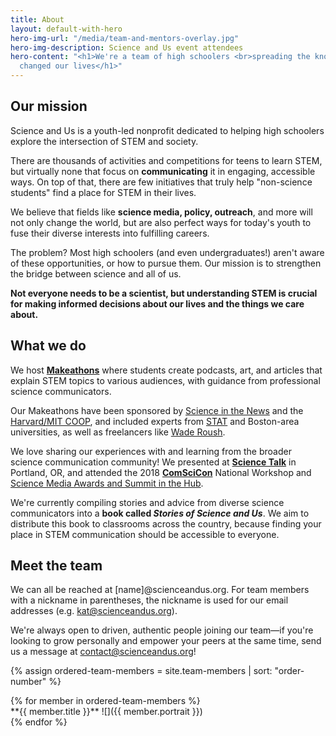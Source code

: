 ```yaml
---
title: About
layout: default-with-hero
hero-img-url: "/media/team-and-mentors-overlay.jpg"
hero-img-description: Science and Us event attendees
hero-content: "<h1>We're a team of high schoolers <br>spreading the knowledge <br>that
  changed our lives</h1>"
---
```


<article markdown="1">

## Our mission

Science and Us is a youth-led nonprofit dedicated to helping high schoolers explore the intersection of STEM and society.

There are thousands of activities and competitions for teens to learn STEM, but virtually none that focus on **communicating** it in engaging, accessible ways. On top of that, there are few initiatives that truly help "non-science students" find a place for STEM in their lives.

We believe that fields like **science media, policy, outreach**, and more will not only change the world, but are also perfect ways for today's youth to fuse their diverse interests into fulfilling careers.

The problem? Most high schoolers (and even undergraduates!) aren't aware of these opportunities, or how to pursue them. Our mission is to strengthen the bridge between science and all of us.

**Not everyone needs to be a scientist, but understanding STEM is crucial for making informed decisions about our lives and the things we care about.**

</article>

<article markdown="1">

## What we do

We host **[Makeathons](https://scienceandus.org/makeathon)** where students create podcasts, art, and articles that explain STEM topics to various audiences, with guidance from professional science communicators.

Our Makeathons have been sponsored by [Science in the News](https://sitn.hms.harvard.edu) and the [Harvard/MIT COOP](https://store.thecoop.com/coop-gives/), and included experts from [STAT](https://www.statnews.com/) and Boston-area universities, as well as freelancers like [Wade Roush](http://www.waderoush.com/).

We love sharing our experiences with and learning from the broader science communication community! We presented at **[Science Talk](https://sciencetalk.org)** in Portland, OR, and attended the 2018 **[ComSciCon](https://comscicon.com)** National Workshop and [Science Media Awards and Summit in the Hub](https://sciencemediasummit.org).

We're currently compiling stories and advice from diverse science communicators into a **book called *Stories of Science and Us***. We aim to distribute this book to classrooms across the country, because finding your place in STEM communication should be accessible to everyone.

</article>

<article markdown="1">

## Meet the team

We can all be reached at [name]@scienceandus.org. For team members with a nickname in parentheses, the nickname is used for our email addresses (e.g. kat@scienceandus.org).

We're always open to driven, authentic people joining our team—if you're looking to grow personally and empower your peers at the same time, send us a message at [contact@scienceandus.org](mailto:contact@scienceandus.org)!

{% assign ordered-team-members = site.team-members | sort: "order-number" %}
<div class="row fourths">
{% for member in ordered-team-members %}
<div class="person" markdown="1">
**{{ member.title }}**
![]({{ member.portrait }})
</div>
{% endfor %}
</div>

</article>